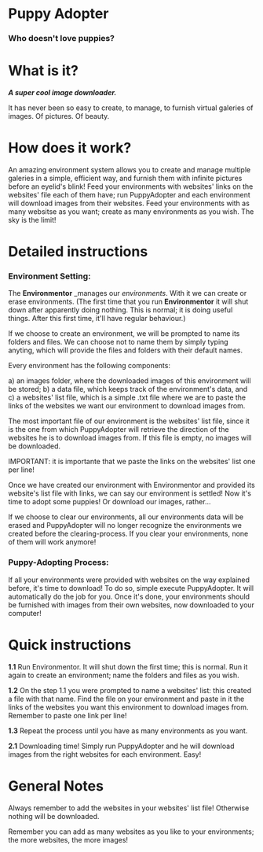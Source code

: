 
# Puppy Adopter

### Who doesn't love puppies?

#  What is it?

_**A super cool image downloader.**_

It has never been so easy to create, to manage, to furnish virtual galeries
of images. Of pictures. Of beauty.


# How does it work?

An amazing environment system allows you to create and manage multiple galeries
in a simple, efficient way, and furnish them with infinite pictures before an
eyelid's blink! Feed your environments with websites' links on the websites' file
each of them have; run PuppyAdopter and each environment will download images from
their websites. Feed your environments with as many websitse as you want; create as
many environments as you wish. The sky is the limit!

# Detailed instructions 

### Environment Setting:

The **Environmentor** _manages our _environments_. With it we can create or erase
environments. (The first time that you run **Environmentor** it will shut down after
apparently doing nothing. This is normal; it is doing useful things. After
this first time, it'll have regular behaviour.)

If we choose to create an environment, we will be prompted to name its folders
and files. We can choose not to name them by simply typing anyting, which will
provide the files and folders with their default names.

Every environment has the following components:

a) an images folder, where the downloaded images of this environment will be stored;
b) a data file, which keeps track of the environment's data, and
c) a websites' list file, which is a simple .txt file where we are to paste the
links of the websites we want our environment to download images from.

The most important file of our environment is the websites' list file, since it
is the one from which PuppyAdopter will retrieve the direction of the websites
he is to download images from. If this file is empty, no images will be
downloaded.

IMPORTANT: it is importante that we paste the links on the websites' list one
per line!

Once we have created our environment with Environmentor and provided its
website's list file with links, we can say our environment is settled! Now
it's time to adopt some puppies! Or download our images, rather...

If we choose to clear our environments, all our environments data will be
erased and PuppyAdopter will no longer recognize the environments we created
before the clearing-process. If you clear your environments, none of them
will work anymore!

### Puppy-Adopting Process:

If all your environments were provided with websites on the way explained before,
it's time to download! To do so, simple execute PuppyAdopter. It will automatically
do the job for you. Once it's done, your environments should be furnished with
images from their own websites, now downloaded to your computer!

# Quick instructions

**1.1** Run Environmentor. It will shut down the first time; this is normal.
Run it again to create an environment; name the folders and files as
you wish.

**1.2** On the step 1.1 you were prompted to name a websites' list: this created a file
with that name. Find the file on your environment and paste in it the
links of the websites you want this environment to download images from. Remember
to paste one link per line!

**1.3** Repeat the process until you have as many environments as you want.

**2.1** Downloading time! Simply run PuppyAdopter and he will download images from
the right websites for each environment. Easy!

# General Notes

Always remember to add the websites in your websites' list file! Otherwise nothing
will be downloaded.

Remember you can add as many websites as you like to your environments; the
more websites, the more images!

